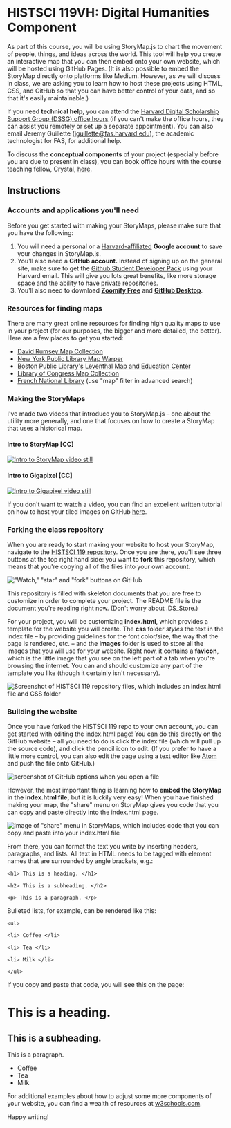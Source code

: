 # HISTSCI 119VH: Digital Humanities Component

As part of this course, you will be using StoryMap.js to chart the movement of people, things, and ideas across the world. This tool will help you create an interactive map that you can then embed onto your own website, which will be hosted using GitHub Pages. (It is also possible to embed the StoryMap directly onto platforms like Medium. However, as we will discuss in class, we are asking you to learn how to host these projects using HTML, CSS, and GitHub so that you can have better control of your data, and so that it's easily maintainable.)

If you need **technical help**, you can attend the [Harvard Digital Scholarship Support Group (DSSG) office hours](<https://dssg.fas.harvard.edu/event/dssg-office-hours-f19-th/>) (if you can't make the office hours, they can assist you remotely or set up a separate appointment). You can also email Jeremy Guillette (jguillette@fas.harvard.edu), the academic technologist for FAS, for additional help. 

To discuss the **conceptual components** of your project (especially before you are due to present in class), you can book office hours with the course teaching fellow, Crystal, [here](https://crystallee.youcanbook.me/). 

## Instructions

### Accounts and applications you'll need

Before you get started with making your StoryMaps, please make sure that you have the following: 

1. You will need a personal or a [Harvard-affiliated](https://www.seas.harvard.edu/sites/default/files/files/Education%20and%20Teaching%20Policies/Google%20Harvard%20account%20setup.pdf) **Google account** to save your changes in StoryMap.js.
2. You'll also need a **GitHub account.** Instead of signing up on the general site, make sure to get the [Github Student Developer Pack](https://education.github.com/pack) using your Harvard email. This will give you lots great benefits, like more storage space and the ability to have private repositories.
3. You'll also need to download [**Zoomify Free**](http://www.zoomify.com/free.htm) and [**GitHub Desktop**](https://desktop.github.com/).

### Resources for finding maps 

There are many great online resources for finding high quality maps to use in your project (for our purposes, the bigger and more detailed, the better). Here are a few places to get you started: 

* [David Rumsey Map Collection](https://www.davidrumsey.com/) 
* [New York Public Library Map Warper](http://maps.nypl.org/warper/)
* [Boston Public Library's Leventhal Map and Education Center](https://www.leventhalmap.org/)
* [Library of Congress Map Collection](https://www.loc.gov/maps) 
* [French National Library](https://gallica.bnf.fr/accueil/en/content/accueil-en?mode=desktop) (use "map" filter in advanced search) 

### Making the StoryMaps

I've made two videos that introduce you to StoryMap.js – one about the utility more generally, and one that focuses on how to create a StoryMap that uses a historical map.

#### Intro to StoryMap [CC]

[![Intro to StoryMap video still](https://i.imgur.com/BUvXPFW.png)](https://youtu.be/wZjAc8_VOaY)

#### Intro to Gigapixel [CC]

[![Intro to Gigapixel video still](https://i.imgur.com/u8qLDHZ.png)](https://youtu.be/zfhouzPCYBA) 

If you don't want to watch a video, you can find an excellent written tutorial on how to host your tiled images on GitHub [here](https://github.com/NUKnightLab/StoryMapJS/blob/master/GITHUB_HOSTING/GITHUB_HOSTING.md).

### Forking the class repository 

When you are ready to start making your website to host your StoryMap, navigate to the [HISTSCI 119 repository](https://github.com/crystaljjlee/histsci-119). Once you are there, you'll see three buttons at the top right hand side: you want to **fork** this repository, which means that you're copying all of the files into your own account. 

!["Watch," "star" and "fork" buttons on GitHub](https://help.github.com/assets/images/help/repository/fork_button.jpg)

This repository is filled with skeleton documents that you are free to customize in order to complete your project. The README file is the document you're reading right now. (Don't worry about .DS_Store.) 

For your project, you will be customizing **index.html**, which provides a template for the website you will create. The **css** folder *styles* the text in the index file – by providing guidelines for the font color/size, the way that the page is rendered, etc. – and the **images** folder is used to store all the images that you will use for your website. Right now, it contains a **favicon**, which is the little image that you see on the left part of a tab when you're browsing the internet. You can and should customize any part of the template you like (though it certainly isn't necessary). 

![Screenshot of HISTSCI 119 repository files, which includes an index.html file and CSS folder](<https://i.imgur.com/2ss0cfi.png>)

### Building the website 

Once you have forked the HISTSCI 119 repo to your own account, you can get started with editing the index.html page! You can do this directly on the GitHub website – all you need to do is click the index file (which will pull up the source code), and click the pencil icon to edit. (If you prefer to have a little more control, you can also edit the page using a text editor like [Atom](https://atom.io/) and push the file onto GitHub.)

![screenshot of GitHub options when you open a file](https://i.imgur.com/9WUG8MT.png)

However, the most important thing is learning how to **embed the StoryMap in the index.html file,** but it is luckily very easy! When you have finished making your map, the "share" menu on StoryMap gives you code that you can copy and paste directly into the index.html page. 

![Image of "share" menu in StoryMaps, which includes code that you can copy and paste into your index.html file](https://i.imgur.com/rAOIjxT.png)

From there, you can format the text you write by inserting headers, paragraphs, and lists. All text in HTML needs to be tagged with element names that are surrounded by angle brackets, e.g.: 

`<h1> This is a heading. </h1>` 

`<h2> This is a subheading. </h2>`

`<p> This is a paragraph. </p>` 

Bulleted lists, for example, can be rendered like this: 

`<ul>`

`<li> Coffee </li>` 

`<li> Tea </li>`

`<li> Milk </li> `

`</ul> `

If you copy and paste that code, you will see this on the page: 

# This is a heading. 

## This is a subheading. 

This is a paragraph. 

* Coffee 
* Tea 
* Milk 

For additional examples about how to adjust some more components of your website, you can find a wealth of resources at [w3schools.com](https://www.w3schools.com/). 

Happy writing!